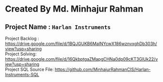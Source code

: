 # Created By Md. Minhajur Rahman

## Project Name : `Harlan Instruments `
Project Backlog : https://drive.google.com/file/d/1BQJGUKB6MaINYcwX186wznvxghDb303h/view?usp=sharing \
Project Solving: https://drive.google.com/file/d/16QkbptgaZMapgCHNa0dp09cKT3GlUk22/view?usp=sharing \
Project SQL Source File: https://github.com/MinhajurRahmanCIS/Harlan-Instruments-SQL
